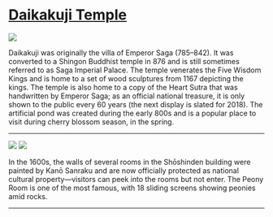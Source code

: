 # [Daikakuji Temple](http://artstories.artsmia.org/#/stories/516)

![](http://cdn.dx.artsmia.org/thumbs/tn_2014_TDX_MIAArtStories_060.jpg)

Daikakuji was originally the villa of Emperor Saga (785–842). It was converted to a Shingon Buddhist temple in 876 and is still sometimes referred to as Saga Imperial Palace. The temple venerates the Five Wisdom Kings and is home to a set of wood sculptures from 1167 depicting the kings. The temple is also home to a copy of the Heart Sutra that was handwritten by Emperor Saga; as an official national treasure, it is only shown to the public every 60 years (the next display is slated for 2018). The artificial pond was created during the early 800s and is a popular place to visit during cherry blossom season, in the spring.

---

![](http://cdn.dx.artsmia.org/thumbs/tn_2014_TDX_MIAArtStories_050.jpg)
![](http://cdn.dx.artsmia.org/thumbs/tn_2014_TDX_MIAArtStories_049.jpg)

In the 1600s, the walls of several rooms in the Shōshinden building were painted by Kanō Sanraku and are now officially protected as national cultural property—visitors can peek into the rooms but not enter. The Peony Room is one of the most famous, with 18 sliding screens showing peonies amid rocks.

---
